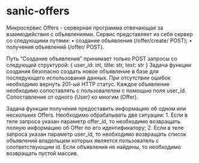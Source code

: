 # sanic-offers
Микросервис Offers - серверная программа отвечающая за взаимодействия с объявлениями.
Сервис представляет из себя сервер со следующими путями:
    • создание объявления (/offer/create/ POST);
    • получения объявлений (/offer/ POST).

Путь “Cоздание объявления” принимает только POST запросы со следующей структурой: 
{
    user_id: int,
    title: str,
	text: str
}
Задача функции создания безопасно создать новое объявление в базе для последующего использования
данных. При отсутствии ошибок необходимо вернуть 201-ый HTTP статус.
Каждое объявление необходимо сопоставлять с пользователем с помощью поля user_id.
Сопоставление от одного (User) ко многим (Offer).

Задача функции получения предоставить информацию об одном или нескольких Offers.
Необходимо обрабатывать две ситуации:
    1. Если в теле запроса указан параметр offer_id,
    то необходимо возвращать полную информацию об Offer по его идентификатору;
    2. Если в теле запроса указан параметр user_id,
    то необходимо возвращать список объявлений владельцем которых является пользователь
    с соответствующим id.
Если объявления не найдены, то необходимо возвращать пустой массив.